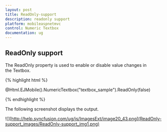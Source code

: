 ```yaml
---
layout: post
title: ReadOnly-support
description: readonly support
platform: mobileaspnetmvc
control: Numeric Textbox
documentation: ug
---
```


## ReadOnly support

The ReadOnly property is used to enable or disable value changes in the Textbox.

{% highlight html %}

@Html.EJMobile().NumericTextbox("textbox_sample").ReadOnly(false)

{% endhighlight %}

The following screenshot displays the output.

![][http://help.syncfusion.com/ug/js/ImagesExt/image20_43.png](ReadOnly-support_images/ReadOnly-support_img1.png)




